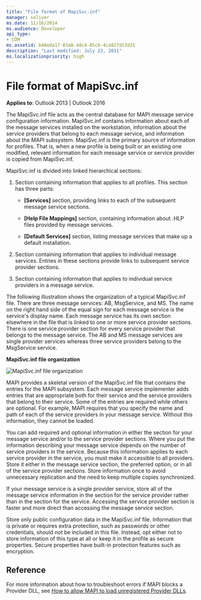```yaml
---
title: "File format of MapiSvc.inf"
manager: soliver
ms.date: 11/16/2014
ms.audience: Developer
api_type:
- COM
ms.assetid: b48eda17-83a8-4dc4-85c8-4ca827d13d25
description: "Last modified: July 23, 2011"
ms.localizationpriority: high
---
```


# File format of MapiSvc.inf

**Applies to**: Outlook 2013 | Outlook 2016 
  
The MapiSvc.inf file acts as the central database for MAPI message service configuration information. MapiSvc.inf contains information about each of the message services installed on the workstation, information about the service providers that belong to each message service, and information about the MAPI subsystem. MapiSvc.inf is the primary source of information for profiles. That is, when a new profile is being built or an existing one modified, relevant information for each message service or service provider is copied from MapiSvc.inf. 
  
MapiSvc.inf is divided into linked hierarchical sections:
  
1. Section containing information that applies to all profiles. This section has three parts:
    
   - **[Services]** section, providing links to each of the subsequent message service sections. 
    
   - **[Help File Mappings]** section, containing information about .HLP files provided by message services. 
    
   - **[Default Services]** section, listing message services that make up a default installation. 
    
2. Section containing information that applies to individual message services. Entries in these sections provide links to subsequent service provider sections.
    
3. Section containing information that applies to individual service providers in a message service.
    
The following illustration shows the organization of a typical MapiSvc.inf file. There are three message services: AB, MsgService, and MS. The name on the right hand side of the equal sign for each message service is the service's display name. Each message service has its own section elsewhere in the file that is linked to one or more service provider sections. There is one service provider section for every service provider that belongs to the message service. The AB and MS message services are single provider services whereas three service providers belong to the MsgService service.
  
**MapiSvc.inf file organization**
  
![MapiSvc.inf file organization](media/amapi_30.gif "MapiSvc.inf file organization")
  
MAPI provides a skeletal version of the MapiSvc.inf file that contains the entries for the MAPI subsystem. Each message service implementer adds entries that are appropriate both for their service and the service providers that belong to their service. Some of the entries are required while others are optional. For example, MAPI requires that you specify the name and path of each of the service providers in your message service. Without this information, they cannot be loaded.
  
You can add required and optional information in either the section for your message service and/or to the service provider sections. Where you put the information describing your message service depends on the number of service providers in the service. Because this information applies to each service provider in the service, you must make it accessible to all providers. Store it either in the message service section, the preferred option, or in all of the service provider sections. Store information once to avoid unnecessary replication and the need to keep multiple copies synchronized.
  
If your message service is a single provider service, store all of the message service information in the section for the service provider rather than in the section for the service. Accessing the service provider section is faster and more direct than accessing the message service section. 
  
Store only public configuration data in the MapiSvc.inf file. Information that is private or requires extra protection, such as passwords or other credentials, should not be included in this file. Instead, opt either not to store information of this type at all or keep it in the profile as secure properties. Secure properties have built-in protection features such as encryption.
  
## Reference

For more information about how to troubleshoot errors if MAPI blocks a Provider DLL, see [How to allow MAPI to load unregistered Provider DLLs](https://support.microsoft.com/topic/how-to-allow-mapi-to-load-unregistered-provider-dlls-18d9a1cd-d3d7-fa10-473e-5dfd62d38b0d).

